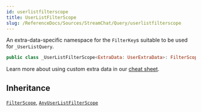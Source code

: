 ```yaml
---
id: userlistfilterscope 
title: UserListFilterScope
slug: /ReferenceDocs/Sources/StreamChat/Query/userlistfilterscope
---
```


An extra-data-specific namespace for the `FilterKey`s suitable to be used for `_UserListQuery`.

``` swift
public class _UserListFilterScope<ExtraData: UserExtraData>: FilterScope, AnyUserListFilterScope 
```

> 

Learn more about using custom extra data in our [cheat sheet](https://github.com/GetStream/stream-chat-swift/wiki/Cheat-Sheet#working-with-extra-data).

## Inheritance

[`FilterScope`](FilterScope), [`AnyUserListFilterScope`](AnyUserListFilterScope)
